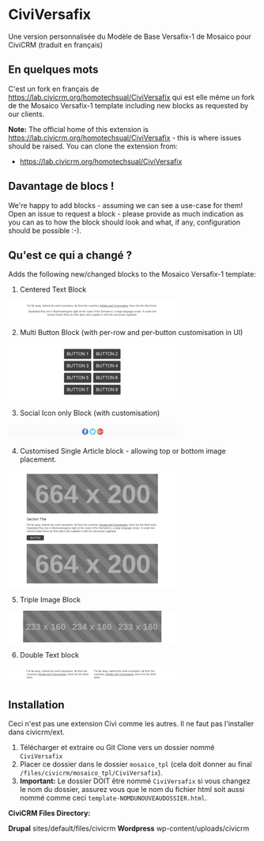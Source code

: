 # CiviVersafix
Une version personnalisée du Modèle de Base Versafix-1 de Mosaico pour CiviCRM (traduit en français)

## En quelques mots

C'est un fork en français de https://lab.civicrm.org/homotechsual/CiviVersafix qui est elle même un fork de the Mosaico Versafix-1 template including new blocks as requested by our clients.

**Note:** The official home of this extension is https://lab.civicrm.org/homotechsual/CiviVersafix - this is where issues should be raised. You can clone the extension from:

* https://lab.civicrm.org/homotechsual/CiviVersafix

## Davantage de blocs !

We're happy to add blocks - assuming we can see a use-case for them! Open an issue to request a block - please provide as much indication as you can as to how the block should look and what, if any, configuration should be possible :-).

## Qu'est ce qui a changé ?

Adds the following new/changed blocks to the Mosaico Versafix-1 template:

1. Centered Text Block

![Centered Text Block](edres/centeredTextBlock.png?raw=true "Centered Text Block")

2. Multi Button Block (with per-row and per-button customisation in UI)

![Multi Button Block](edres/multiButtonBlock.png?raw=true "Multi Button Block")

3. Social Icon only Block (with customisation)

![Social Block](edres/socialBlock.png?raw=true "Social Block")

4. Customised Single Article block - allowing top or bottom image placement.

![Single Article Block](edres/singleArticleBlock.png?raw=true "Single Article Block")

5. Triple Image Block

![Triple Image Block](edres/tripleImageBlock.png?raw=true "Triple Image Block")

6. Double Text block

![Double Text Block](edres/doubleTextBlock.png?raw=true "Double Text Block")

## Installation

Ceci n'est pas une extension Civi comme les autres. Il ne faut pas l'installer dans civicrm/ext.

1. Télécharger et extraire ou Git Clone vers un dossier nommé `CiviVersafix`
2. Placer ce dossier dans le dossier `mosaico_tpl` (cela doit donner au final `/files/civicrm/mosaico_tpl/CiviVersafix`).
3. **Important:** Le dossier DOIT être nommé `CiviVersafix` si vous changez le nom du dossier, assurez vous que le nom du fichier html soit aussi nommé comme ceci  `template-NOMDUNOUVEAUDOSSIER.html`.

**CiviCRM Files Directory:**

**Drupal** sites/default/files/civicrm
**Wordpress** wp-content/uploads/civicrm
